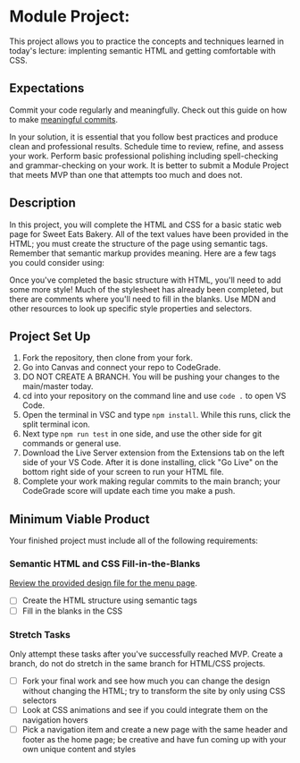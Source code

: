 # Module Project: 

This project allows you to practice the concepts and techniques learned in today's lecture: implenting semantic HTML and getting comfortable with CSS. 


## Expectations
Commit your code regularly and meaningfully. Check out this guide on how to make [meaningful commits](https://cbea.ms/git-commit/).

In your solution, it is essential that you follow best practices and produce clean and professional results. Schedule time to review, refine, and assess your work. Perform basic professional polishing including spell-checking and grammar-checking on your work. It is better to submit a Module Project that meets MVP than one that attempts too much and does not.


## Description

In this project, you will complete the HTML and CSS for a basic static web page for Sweet Eats Bakery. All of the text values have been provided in the HTML; you must create the structure of the page using semantic tags. Remember that semantic markup provides meaning.  Here are a few tags you could consider using:

<!--

<h1> through <h6> 
<p>
<header>
<footer>
<nav>
<a>
<section>
<address>

-->

Once you've completed the basic structure with HTML, you'll need to add some more style! Much of the stylesheet has already been completed, but there are comments where you'll need to fill in the blanks. Use MDN and other resources to look up specific style properties and selectors.

## Project Set Up

1. Fork the repository, then clone from your fork.
2. Go into Canvas and connect your repo to CodeGrade.
4. DO NOT CREATE A BRANCH. You will be pushing your changes to the main/master today.
5. cd into your repository on the command line and use `code .` to open VS Code.
6. Open the terminal in VSC and type `npm install`. While this runs, click the split terminal icon.
7. Next type `npm run test` in one side, and use the other side for git commands or general use.
8. Download the Live Server extension from the Extensions tab on the left side of your VS Code. After it is done installing, click "Go Live" on the bottom right side of your screen to run your HTML file.
9. Complete your work making regular commits to the main branch; your CodeGrade score will update each time you make a push.


## Minimum Viable Product

Your finished project must include all of the following requirements:
 
### Semantic HTML and CSS Fill-in-the-Blanks

[Review the provided design file for the menu page](design-files/Unit1-Sprint3-Module1.png).

* [ ] Create the HTML structure using semantic tags
* [ ] Fill in the blanks in the CSS

### Stretch Tasks

Only attempt these tasks after you've successfully reached MVP. Create a branch, do not do stretch in the same branch for HTML/CSS projects.

* [ ] Fork your final work and see how much you can change the design without changing the HTML; try to transform the site by only using CSS selectors
* [ ] Look at CSS animations and see if you could integrate them on the navigation hovers
* [ ] Pick a navigation item and create a new page with the same header and footer as the home page; be creative and have fun coming up with your own unique content and styles
